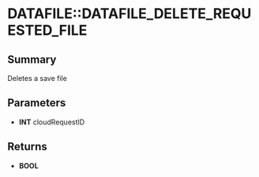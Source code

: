 # DATAFILE::DATAFILE_DELETE_REQUESTED_FILE

## Summary
Deletes a save file

## Parameters
* **INT** cloudRequestID

## Returns
* **BOOL**
